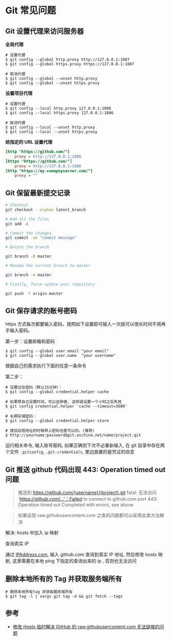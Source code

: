 # Git 常见问题

## Git 设置代理来访问服务器

**全局代理**

```
# 设置代理
$ git config --global http.proxy http://127.0.0.1:1087
$ git config --global https.proxy https://127.0.0.1:1087

# 取消代理
$ git config --global --unset http.proxy
$ git config --global --unset https.proxy
```

**设置项目代理**

```
# 设置代理
$ git config --local http.proxy 127.0.0.1:1086
$ git config --local https.proxy 127.0.0.1:1086

# 取消代理
$ git config --local --unset http.proxy
$ git config --local --unset https.proxy
```

**给指定的 URL 设置代理**

```ini
[http "https://github.com/"]
    proxy = http://127.0.0.1:1086
[https "https://github.com/"]
    proxy = http://127.0.0.1:1086
[http "https://my.comapnyserver.com/"]
    proxy = ""
```

## Git 保留最新提交记录

```bash
# Checkout
git checkout --orphan latest_branch

# Add all the files
git add -A

# Commit the changes
git commit -am "commit message"

# Delete the branch

git branch -D master

# Rename the current branch to master

git branch -m master

# Finally, force update your repository

git push -f origin master
```

## Git 保存请求的账号密码

https 方式每次都要输入密码，按照如下设置即可输入一次就可以很长时间不用再手输入密码。

第一步：设置邮箱和密码

```
$ git config --global user.email "your email"
$ git config --global user.name  "your username"
```

根据自己的需求执行下面的任意一条命令

第二步：

```
# 设置记住密码（默认15分钟）：
$ git config --global credential.helper cache

# 如果想自己设置时间，可以这样做, 这样就设置一个小时之后失效
$ git config credential.helper 'cache --timeout=3600'

# 长期存储密码：
$ git config --global credential.helper store

# 增加远程地址的时候带上密码也是可以的。(推荐)
$ http://yourname:password@git.oschina.net/name/project.git
```

运行相关命令, 输入账号密码, 如果正确则下次不必重新输入, 在 git 目录中存在两个文件 `.gitconfig`, `.git-credentials`, 里边放置的是凭证的信息

## Git 推送 github 代码出现 443: Operation timed out 问题

> 推送到 https://github.com/{username}/{project}.git
> fatal: 无法访问 'https://github.com/...'：Failed to connect to github.com port 443: Operation timed out
> Completed with errors, see above

> 如果出现 raw.githubusercontent.com 之类的问题都可以采用此类方法解决

解决: hosts 中加入 ip 映射

查询真实 IP

通过 [IPAddress.com](https://www.ipaddress.com), 输入 github.com 查询到真实 IP 地址, 然后修改 hosts 映射, 这里需要在本地 ping 下指定的查询出来的 ip , 否则也无法访问

## 删除本地所有的 Tag 并获取服务端所有

```
# 删除本地所有tag 并获取服务端所有
$ git tag -l | xargs git tag -d && git fetch --tags
```

## 参考

-   [修改 Hosts 临时解决 GitHub 的 raw.githubusercontent.com 无法链接的问题](https://www.ioiox.com/archives/62.html)
